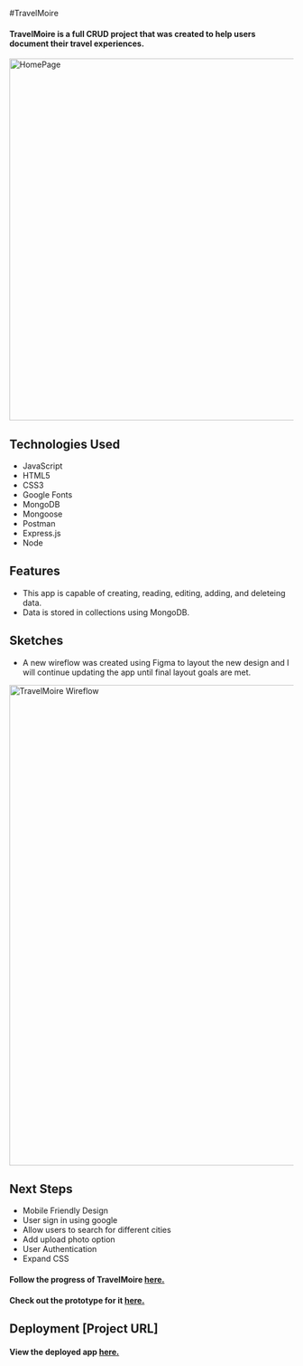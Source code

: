 #TravelMoire

#### TravelMoire is a full CRUD project that was created to help users document their travel experiences. 
<img width="640" alt="HomePage" src="https://user-images.githubusercontent.com/103911002/171841959-14fbb1dc-5807-434d-b200-29b17dd4ff05.png">

## Technologies Used
* JavaScript 
* HTML5
* CSS3
* Google Fonts
* MongoDB
* Mongoose
* Postman
* Express.js
* Node

## Features
* This app is capable of creating, reading, editing, adding, and deleteing data.
* Data is stored in collections using MongoDB.

## Sketches
* A new wireflow was created using Figma to layout the new design and I will continue updating the app until final layout goals are met.
<img width="850" alt="TravelMoire Wireflow" src="https://user-images.githubusercontent.com/103911002/180390627-cde69642-9d91-46fe-be1f-dfd2a21e2afd.png">

 ## Next Steps
* Mobile Friendly Design 
* User sign in using google
* Allow users to search for different cities
* Add upload photo option 
* User Authentication
* Expand CSS

#### Follow the progress of TravelMoire [here.](https://trello.com/b/GGfcbJtX/travelmoire)
#### Check out the prototype for it [here.](https://www.figma.com/proto/L3GojFGEw3TJUp6xIckAXQ/TRAVEL-%7C-MOIRE?node-id=0%3A1)

## Deployment [Project URL] 
#### View the deployed app [here.](https://travelmoire.herokuapp.com/)

